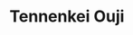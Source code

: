 --- 
title: "Tennenkei Ouji"
publishdate: "2019-4-29T16:48:46+02:00"
src: "https://365manga.net/manga/tennenkei-ouji"
image: "https://data.365manga.net/images/thumbnails/19576-tennenkei-ouji.jpg"
description: "From Serenus Dreamers: Aoi - a girl who lives in a household of seven. Her current status? Poor. Masafumi, dubbed the Prince of School, lives in a mansion with a household of mostly servants and his grandparents. His current status? Rich. When Masafumi decides to throw away 40 cents which Aoi could have used, she's enraged at his action of discarding the valuable amount, and vows to never forgive him!…"
---